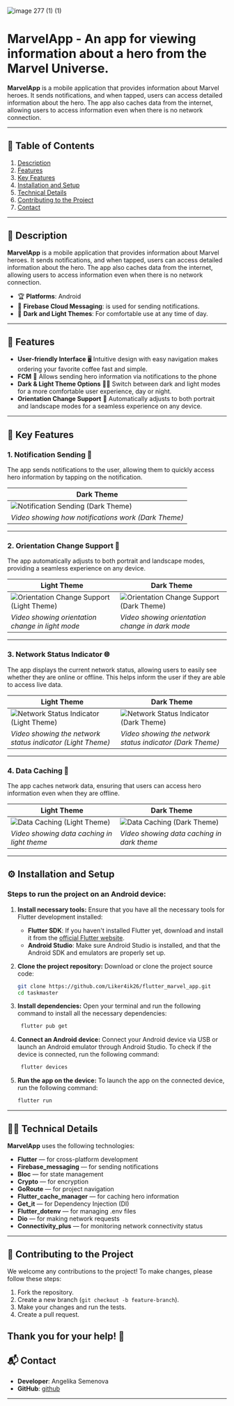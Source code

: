  ![image 277 (1) (1)](https://github.com/user-attachments/assets/ce1e8205-26e3-424b-9e3f-fe1e9df35aa9) 

# **MarvelApp** - An app for viewing information about a hero from the Marvel Universe.

**MarvelApp**  is a mobile application that provides information about Marvel heroes. It sends notifications, and when tapped, users can access detailed information about the hero. The app also caches data from the internet, allowing users to access information even when there is no network connection.

---

## 📝 Table of Contents

1. [Description](#description)
2. [Features](#features)
3. [Key Features](#key-features)
4. [Installation and Setup](#installation-and-setup)
5. [Technical Details](#technical-details)
6. [Contributing to the Project](#contributing-to-the-project)
7. [Contact](#contact)

---

## 📌 Description 

**MarvelApp** is a mobile application that provides information about Marvel heroes. It sends notifications, and when tapped, users can access detailed information about the hero. The app also caches data from the internet, allowing users to access information even when there is no network connection.

- 🏆 **Platforms**: Android
- 🔗 **Firebase Cloud Messaging**: is used for sending notifications.
- 🎨 **Dark and Light Themes**: For comfortable use at any time of day.

---

## 🚀 Features 

- **User-friendly Interface** 🖥️ Intuitive design with easy navigation makes ordering your favorite coffee fast and simple.
- **FCM** 🔔 Allows sending hero information via notifications to the phone
- **Dark & Light Theme Options** 🌚🌞 Switch between dark and light modes for a more comfortable user experience, day or night.
- **Orientation Change Support** 🔄 Automatically adjusts to both portrait and landscape modes for a seamless experience on any device.

---

## 🌟 Key Features

### 1. **Notification Sending** 🔔

The app sends notifications to the user, allowing them to quickly access hero information by tapping on the notification.

| Dark Theme |
|------------|
| ![Notification Sending (Dark Theme)](https://github.com/user-attachments/assets/3ee4ac3c-66bc-47e5-8c6e-36e7849af10f) |
| *Video showing how notifications work (Dark Theme)* |

---

### 2. **Orientation Change Support** 🔄

The app automatically adjusts to both portrait and landscape modes, providing a seamless experience on any device.

| Light Theme | Dark Theme |
|-------------|------------|
| ![Orientation Change Support (Light Theme)](https://github.com/user-attachments/assets/c0152c98-067a-467b-8629-21a13cd29976)  | ![Orientation Change Support (Dark Theme)](https://github.com/user-attachments/assets/7e87c799-97cd-495d-91ba-887b85f03f2e)  |
| *Video showing orientation change in light mode* | *Video showing orientation change in dark mode* |

---

### 3. **Network Status Indicator** 🌐

The app displays the current network status, allowing users to easily see whether they are online or offline. This helps inform the user if they are able to access live data.

| Light Theme | Dark Theme |
|-------------|------------|
| ![Network Status Indicator (Light Theme)](https://github.com/user-attachments/assets/35d268d6-bf6c-4ced-99c5-d873417887bb) | ![Network Status Indicator (Dark Theme)](https://github.com/user-attachments/assets/204a4797-ee09-4a27-ba75-e3c3844dbe4d) |
| *Video showing the network status indicator (Light Theme)* | *Video showing the network status indicator (Dark Theme)* |

---

### 4. **Data Caching** 💾

The app caches network data, ensuring that users can access hero information even when they are offline.

| Light Theme | Dark Theme |
|-------------|------------|
| ![Data Caching (Light Theme)](https://github.com/user-attachments/assets/246911cc-c302-422b-b8bc-4b444713fc16) | ![Data Caching (Dark Theme)](https://github.com/user-attachments/assets/b6228fca-28cc-4148-ae64-4e09c84ac469) |
| *Video showing data caching in light theme* | *Video showing data caching in dark theme* |

---

## ⚙️ Installation and Setup

### Steps to run the project on an Android device:

1. **Install necessary tools:**
   Ensure that you have all the necessary tools for Flutter development installed:
   
   - **Flutter SDK**: If you haven't installed Flutter yet, download and install it from the [official Flutter website](https://flutter.dev/docs/get-started/install).
   - **Android Studio**: Make sure Android Studio is installed, and that the Android SDK and emulators are properly set up.

2. **Clone the project repository:**
   Download or clone the project source code:
   ```bash
   git clone https://github.com/Liker4ik26/flutter_marvel_app.git
   cd taskmaster
   ```
   
3. **Install dependencies:**
   Open your terminal and run the following command to install all the necessary dependencies:
   ```bash
    flutter pub get
   ```

4. **Connect an Android device:**
   Connect your Android device via USB or launch an Android emulator through Android Studio.
   To check if the device is connected, run the following command:
   ```bash
    flutter devices
   ```

5. **Run the app on the device:**
   To launch the app on the connected device, run the following command:
   ```bash
   flutter run
   ```
---

## 🧑‍💻 Technical Details

**MarvelApp** uses the following technologies:

- **Flutter** — for cross-platform development
- **Firebase_messaging** — for sending notifications
- **Bloc** — for state management
- **Crypto** — for encryption
- **GoRoute** — for project navigation
- **Flutter_cache_manager** — for caching hero information
- **Get_it** — for Dependency Injection (DI)
- **Flutter_dotenv** — for managing .env files
- **Dio** — for making network requests
- **Connectivity_plus** — for monitoring network connectivity status
---

## 🤝 Contributing to the Project

We welcome any contributions to the project! To make changes, please follow these steps:

1. Fork the repository.
2. Create a new branch (`git checkout -b feature-branch`).
3. Make your changes and run the tests.
4. Create a pull request.

Thank you for your help! 🌟
---

## 📬 Contact

- **Developer**: Angelika Semenova
- **GitHub**: [github](https://github.com/Liker4ik26)

---
